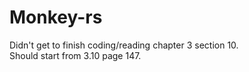 # Monkey-rs
Didn't get to finish coding/reading chapter 3 section 10.  
Should start from 3.10 page 147. 
